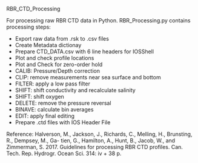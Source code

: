 RBR_CTD_Processing

For processing raw RBR CTD data in Python.
RBR_Processing.py contains processing steps:
- Export raw data from .rsk to .csv files
- Create Metadata dictionay
- Prepare CTD_DATA.csv with 6 line headers for IOSShell
- Plot and check profile locations
- Plot and Check for zero-order hold
- CALIB: Pressure/Depth correction
- CLIP: remove measurements near sea surface and bottom
- FILTER: apply a low pass filter
- SHIFT: shift conductivity and recalculate salinity
- SHIFT: shift oxygen
- DELETE: remove the pressure reversal
- BINAVE: calculate bin averages
- EDIT: apply final editing
- Prepare .ctd files with IOS Header File

Reference:
Halverson, M., Jackson, J., Richards, C., Melling, H., Brunsting, R., Dempsey, M., Ga-
tien, G., Hamilton, A., Hunt, B., Jacob, W., and Zimmerman, S. 2017. Guidelines
for processing RBR CTD profiles. Can. Tech. Rep. Hydrogr. Ocean Sci. 314: iv + 38 p.
